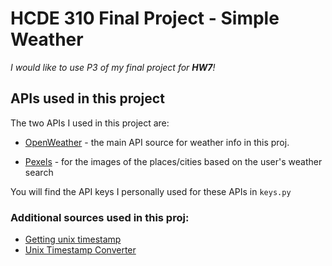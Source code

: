 # HCDE 310 Final Project - Simple Weather
*I would like to use P3 of my final project for **HW7**!*

## APIs used in this project
The two APIs I used in this project are:

- [OpenWeather](https://openweathermap.org/api) - the main API source for weather info in this proj.

- [Pexels](https://www.pexels.com/api/) - for the images of the places/cities based on the user's weather search

You will find the API keys I personally used for these APIs in `keys.py`

### Additional sources used in this proj:

- [Getting unix timestamp](https://pythonguides.com/convert-datetime-to-unix-timestamp-in-python/)
- [Unix Timestamp Converter](https://www.unixtimestamp.com/index.php)

